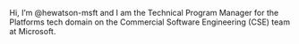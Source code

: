 Hi, I’m @hewatson-msft and I am the Technical Program Manager for the Platforms tech domain on the Commercial Software Engineering (CSE) team at Microsoft.

<!---
hewatson-msft/hewatson-msft is a ✨ special ✨ repository because its `README.md` (this file) appears on your GitHub profile.
You can click the Preview link to take a look at your changes.
--->
